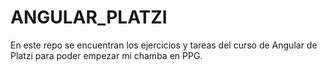 # ANGULAR_PLATZI
En este repo se encuentran los ejercicios y tareas del curso de Angular de Platzi para poder empezar mi chamba en PPG.
